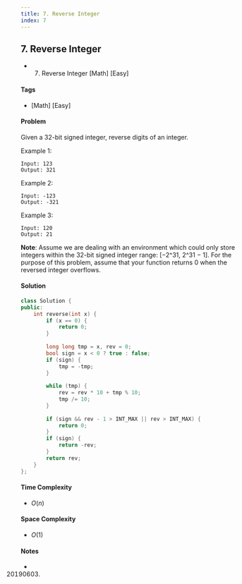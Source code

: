 ```yaml
---
title: 7. Reverse Integer
index: 7
---
```


## 7. Reverse Integer
- 7. Reverse Integer [Math] [Easy]

#### Tags
- [Math] [Easy]

#### Problem
Given a 32-bit signed integer, reverse digits of an integer.

Example 1:

    Input: 123
    Output: 321

Example 2:

    Input: -123
    Output: -321

Example 3:

    Input: 120
    Output: 21

**Note**:
Assume we are dealing with an environment which could only store integers within the 32-bit signed integer range: [−2^31,  2^31 − 1]. For the purpose of this problem, assume that your function returns 0 when the reversed integer overflows.

#### Solution
``` C++
class Solution {
public:
    int reverse(int x) {
        if (x == 0) {
            return 0;
        }
        
        long long tmp = x, rev = 0;
        bool sign = x < 0 ? true : false;
        if (sign) {
            tmp = -tmp;
        }
        
        while (tmp) {
            rev = rev * 10 + tmp % 10;
            tmp /= 10;
        }
        
        if (sign && rev - 1 > INT_MAX || rev > INT_MAX) {
            return 0;
        }
        if (sign) {
            return -rev;
        }
        return rev;
    }
};
```

#### Time Complexity
- $O(n)$

#### Space Complexity
- $O(1)$

#### Notes
- 20190603.
